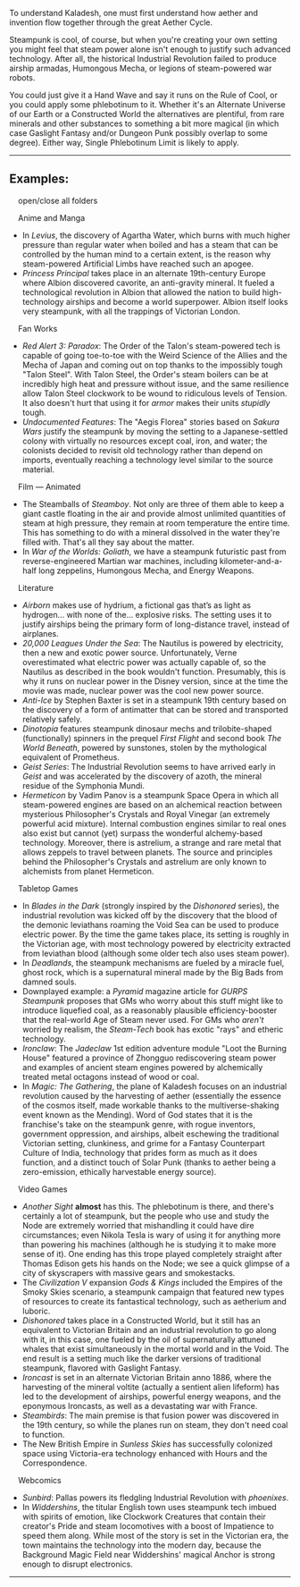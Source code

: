 To understand Kaladesh, one must first understand how aether and invention flow together through the great Aether Cycle.

Steampunk is cool, of course, but when you're creating your own setting you might feel that steam power alone isn't enough to justify such advanced technology. After all, the historical Industrial Revolution failed to produce airship armadas, Humongous Mecha, or legions of steam-powered war robots.

You could just give it a Hand Wave and say it runs on the Rule of Cool, or you could apply some phlebotinum to it. Whether it's an Alternate Universe of our Earth or a Constructed World the alternatives are plentiful, from rare minerals and other substances to something a bit more magical (in which case Gaslight Fantasy and/or Dungeon Punk possibly overlap to some degree). Either way, Single Phlebotinum Limit is likely to apply.

___

## Examples:

    open/close all folders 

    Anime and Manga 

-   In _Levius_, the discovery of Agartha Water, which burns with much higher pressure than regular water when boiled and has a steam that can be controlled by the human mind to a certain extent, is the reason why steam-powered Artificial Limbs have reached such an apogee.
-   _Princess Principal_ takes place in an alternate 19th-century Europe where Albion discovered cavorite, an anti-gravity mineral. It fueled a technological revolution in Albion that allowed the nation to build high-technology airships and become a world superpower. Albion itself looks very steampunk, with all the trappings of Victorian London.

    Fan Works 

-   _Red Alert 3: Paradox_: The Order of the Talon's steam-powered tech is capable of going toe-to-toe with the Weird Science of the Allies and the Mecha of Japan and coming out on top thanks to the impossibly tough "Talon Steel". With Talon Steel, the Order's steam boilers can be at incredibly high heat and pressure without issue, and the same resilience allow Talon Steel clockwork to be wound to ridiculous levels of Tension. It also doesn't hurt that using it for _armor_ makes their units _stupidly_ tough.
-   _Undocumented Features_: The "Aegis Florea" stories based on _Sakura Wars_ justify the steampunk by moving the setting to a Japanese-settled colony with virtually no resources except coal, iron, and water; the colonists decided to revisit old technology rather than depend on imports, eventually reaching a technology level similar to the source material.

    Film — Animated 

-   The Steamballs of _Steamboy_. Not only are three of them able to keep a giant castle floating in the air and provide almost unlimited quantities of steam at high pressure, they remain at room temperature the entire time. This has something to do with a mineral dissolved in the water they're filled with. That's all they say about the matter.
-   In _War of the Worlds: Goliath_, we have a steampunk futuristic past from reverse-engineered Martian war machines, including kilometer-and-a-half long zeppelins, Humongous Mecha, and Energy Weapons.

    Literature 

-   _Airborn_ makes use of hydrium, a fictional gas that’s as light as hydrogen… with none of the… explosive risks. The setting uses it to justify airships being the primary form of long-distance travel, instead of airplanes.
-   _20,000 Leagues Under the Sea_: The Nautilus is powered by electricity, then a new and exotic power source. Unfortunately, Verne overestimated what electric power was actually capable of, so the Nautilus as described in the book wouldn't function. Presumably, this is why it runs on nuclear power in the Disney version, since at the time the movie was made, nuclear power was the cool new power source.
-   _Anti-Ice_ by Stephen Baxter is set in a steampunk 19th century based on the discovery of a form of antimatter that can be stored and transported relatively safely.
-   _Dinotopia_ features steampunk dinosaur mechs and trilobite-shaped (functionally) spinners in the prequel _First Flight_ and second book _The World Beneath_, powered by sunstones, stolen by the mythological equivalent of Prometheus.
-   _Geist Series_: The Industrial Revolution seems to have arrived early in _Geist_ and was accelerated by the discovery of azoth, the mineral residue of the Symphonia Mundi.
-   _Hermeticon_ by Vadim Panov is a steampunk Space Opera in which all steam-powered engines are based on an alchemical reaction between mysterious Philosopher's Crystals and Royal Vinegar (an extremely powerful acid mixture). Internal combustion engines similar to real ones also exist but cannot (yet) surpass the wonderful alchemy-based technology. Moreover, there is astrelium, a strange and rare metal that allows zeppels to travel between planets. The source and principles behind the Philosopher's Crystals and astrelium are only known to alchemists from planet Hermeticon.

    Tabletop Games 

-   In _Blades in the Dark_ (strongly inspired by the _Dishonored_ series), the industrial revolution was kicked off by the discovery that the blood of the demonic leviathans roaming the Void Sea can be used to produce electric power. By the time the game takes place, its setting is roughly in the Victorian age, with most technology powered by electricity extracted from leviathan blood (although some older tech also uses steam power).
-   In _Deadlands_, the steampunk mechanisms are fueled by a miracle fuel, ghost rock, which is a supernatural mineral made by the Big Bads from damned souls.
-   Downplayed example: a _Pyramid_ magazine article for _GURPS Steampunk_ proposes that GMs who worry about this stuff might like to introduce liquefied coal, as a reasonably plausible efficiency-booster that the real-world Age of Steam never used. For GMs who _aren't_ worried by realism, the _Steam-Tech_ book has exotic "rays" and etheric technology.
-   _Ironclaw_: The _Jadeclaw_ 1st edition adventure module "Loot the Burning House" featured a province of Zhongguo rediscovering steam power and examples of ancient steam engines powered by alchemically treated metal octagons instead of wood or coal.
-   In _Magic: The Gathering_, the plane of Kaladesh focuses on an industrial revolution caused by the harvesting of aether (essentially the essence of the cosmos itself, made workable thanks to the multiverse-shaking event known as the Mending). Word of God states that it is the franchise's take on the steampunk genre, with rogue inventors, government oppression, and airships, albeit eschewing the traditional Victorian setting, clunkiness, and grime for a Fantasy Counterpart Culture of India, technology that prides form as much as it does function, and a distinct touch of Solar Punk (thanks to aether being a zero-emission, ethically harvestable energy source).

    Video Games 

-   _Another Sight_ **almost** has this. The phlebotinum is there, and there's certainly a lot of steampunk, but the people who use and study the Node are extremely worried that mishandling it could have dire circumstances; even Nikola Tesla is wary of using it for anything more than powering his machines (although he is studying it to make more sense of it). One ending has this trope played completely straight after Thomas Edison gets his hands on the Node; we see a quick glimpse of a city of skyscrapers with massive gears and smokestacks.
-   The _Civilization V_ expansion _Gods & Kings_ included the Empires of the Smoky Skies scenario, a steampunk campaign that featured new types of resources to create its fantastical technology, such as aetherium and luboric.
-   _Dishonored_ takes place in a Constructed World, but it still has an equivalent to Victorian Britain and an industrial revolution to go along with it, in this case, one fueled by the oil of supernaturally attuned whales that exist simultaneously in the mortal world and in the Void. The end result is a setting much like the darker versions of traditional steampunk, flavored with Gaslight Fantasy.
-   _Ironcast_ is set in an alternate Victorian Britain anno 1886, where the harvesting of the mineral voltite (actually a sentient alien lifeform) has led to the development of airships, powerful energy weapons, and the eponymous Ironcasts, as well as a devastating war with France.
-   _Steambirds_: The main premise is that fusion power was discovered in the 19th century, so while the planes run on steam, they don't need coal to function.
-   The New British Empire in _Sunless Skies_ has successfully colonized space using Victoria-era technology enhanced with Hours and the Correspondence.

    Webcomics 

-   _Sunbird_: Pallas powers its fledgling Industrial Revolution with _phoenixes_.
-   In _Widdershins_, the titular English town uses steampunk tech imbued with spirits of emotion, like Clockwork Creatures that contain their creator's Pride and steam locomotives with a boost of Impatience to speed them along. While most of the story is set in the Victorian era, the town maintains the technology into the modern day, because the Background Magic Field near Widdershins' magical Anchor is strong enough to disrupt electronics.

___